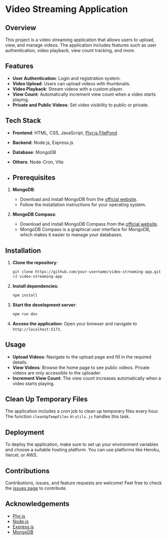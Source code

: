 # Video Streaming Application

## Overview

This project is a video streaming application that allows users to upload, view, and manage videos. The application includes features such as user authentication, video playback, view count tracking, and more.

## Features

- **User Authentication**: Login and registration system.
- **Video Upload**: Users can upload videos with thumbnails.
- **Video Playback**: Stream videos with a custom player.
- **View Count**: Automatically increment view count when a video starts playing.
- **Private and Public Videos**: Set video visibility to public or private.
## Tech Stack

- **Frontend**: HTML, CSS, JavaScript, [Plyr.js](https://plyr.io/),[FilePond](https://pqina.nl/filepond/)
- **Backend**: Node.js, Express.js
- **Database**: MongoDB
- **Others**: Node-Cron, Vite
  
- ## Prerequisites

1. **MongoDB**:
   - Download and install MongoDB from the [official website](https://www.mongodb.com/try/download/community).
   - Follow the installation instructions for your operating system.

2. **MongoDB Compass**:
   - Download and install MongoDB Compass from the [official website](https://www.mongodb.com/try/download/compass).
   - MongoDB Compass is a graphical user interface for MongoDB, which makes it easier to manage your databases.

## Installation

1. **Clone the repository**:
    ```bash
    git clone https://github.com/your-username/video-streaming-app.git
    cd video-streaming-app
    ```

2. **Install dependencies**:
    ```bash
    npm install
    ```
    
3. **Start the development server**:
    ```bash
    npm run dev
    ```

4. **Access the application**:
   Open your browser and navigate to `http://localhost:5173`.

## Usage

- **Upload Videos**: Navigate to the upload page and fill in the required details.
- **View Videos**: Browse the home page to see public videos. Private videos are only accessible to the uploader.
- **Increment View Count**: The view count increases automatically when a video starts playing.

## Clean Up Temporary Files

The application includes a cron job to clean up temporary files every hour. The function `cleanUpTempFiles` in `utils.js` handles this task.

## Deployment

To deploy the application, make sure to set up your environment variables and choose a suitable hosting platform. You can use platforms like Heroku, Vercel, or AWS.

## Contributions

Contributions, issues, and feature requests are welcome! Feel free to check the [issues page](https://github.com/your-username/video-streaming-app/issues) to contribute.

## Acknowledgements

- [Plyr.js](https://plyr.io/)
- [Node.js](https://nodejs.org/)
- [Express.js](https://expressjs.com/)
- [MongoDB](https://www.mongodb.com/)
